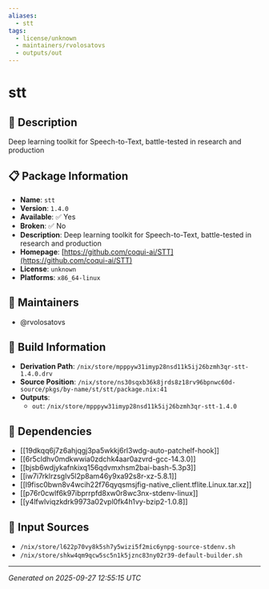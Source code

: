 ```yaml
---
aliases:
  - stt
tags:
  - license/unknown
  - maintainers/rvolosatovs
  - outputs/out
---
```


# stt

## 📝 Description

Deep learning toolkit for Speech-to-Text, battle-tested in research and production

## 📋 Package Information

- **Name**: `stt`
- **Version**: `1.4.0`
- **Available**: ✅ Yes
- **Broken**: ✅ No
- **Description**: Deep learning toolkit for Speech-to-Text, battle-tested in research and production
- **Homepage**: [https://github.com/coqui-ai/STT](https://github.com/coqui-ai/STT)
- **License**: `unknown`
- **Platforms**: `x86_64-linux`
## 👥 Maintainers

- @rvolosatovs


## 🔧 Build Information

- **Derivation Path**: `/nix/store/mpppyw31imyp28nsd11k5ij26bzmh3qr-stt-1.4.0.drv`
- **Source Position**: `/nix/store/ns30sqxb36k8jrds8z18rv96bpnwc60d-source/pkgs/by-name/st/stt/package.nix:41`
- **Outputs**:
  - `out`:  `/nix/store/mpppyw31imyp28nsd11k5ij26bzmh3qr-stt-1.4.0`

## 🔗 Dependencies

- [[19dkqq6j7z6ahjqgj3pa5wkkj6rl3wdg-auto-patchelf-hook]]
- [[6r5cldhv0mdkwwia0zdchk4aar0azvrd-gcc-14.3.0]]
- [[bjsb6wdjykafnkixq156qdvmxhsm2bai-bash-5.3p3]]
- [[iw7i7rklrzsglv5l2p8am46y9xa92s8r-xz-5.8.1]]
- [[l9fisc0bwn8v4wcih22f76qyqsmsjfig-native_client.tflite.Linux.tar.xz]]
- [[p76r0cwlf6k97ibprrpfd8xw0r8wc3nx-stdenv-linux]]
- [[y4lfwlviqzkdrk9973a02vpl0fk4h1vy-bzip2-1.0.8]]

## 📁 Input Sources

- `/nix/store/l622p70vy8k5sh7y5wizi5f2mic6ynpg-source-stdenv.sh`
- `/nix/store/shkw4qm9qcw5sc5n1k5jznc83ny02r39-default-builder.sh`

---
*Generated on 2025-09-27 12:55:15 UTC*
